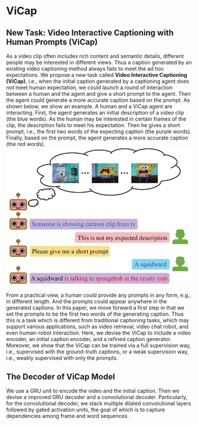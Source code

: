 # ViCap
## New Task: Video Interactive Captioning with Human Prompts (ViCap)

As a video clip often includes rich content and semantic details, different people may be interested in different views. Thus a caption generated by an existing video captioning method always fails to meet the ad hoc expectations. We propose a new task called **Video Interactive Captioning (ViCap)**, i.e., when the initial caption generated by a captioning agent does not meet human expectation, we could launch a round of interaction between a human and the agent and give a short prompt to the agent. Then the agent could generate a more accurate caption based on the prompt. As shown below, we show an example. A human and a ViCap agent are interacting. First, the agent generates an initial description of a video clip (the blue words). As the human may be interested in certain frames of the clip, the description fails to meet his expectation. Then he gives a short prompt, i.e., the first two words of the expecting caption (the purple words). Finally, based on the prompt, the agent generates a more accurate caption (the red words).
![Task](https://github.com/ViCap01/ViCap/blob/master/pic/intro.jpg "An example of our task")

From a practical view, a human could provide any prompts in any form, e.g., in different length. And the prompts could appear anywhere in the generated captions. In this paper, we move forward a first step in that we set the prompts to be the first two words of the generating caption. Thus this is a task which is different from traditional captioning tasks, which may support various applications, such as video retrieval, video chat robot, and even human-robot interaction. Here, we devise the ViCap to include a video encoder, an initial caption encoder, and a refined caption generator. Moreover, we show that the ViCap can be trained via a full supervision way, i.e., supervised with the ground-truth captions, or a weak supervision way, i.e., weakly supervised with only the prompts.

## The Decoder of ViCap Model

We use a GRU unit to encode the video and the initial caption. Then we devise a improved GRU decoder and a convolutional decoder. Particularly, for the convolutional decoder, we stack multiple dilated convolutional layers followed by gated activation units, the goal of which is to capture dependencies among frame and word sequences.
